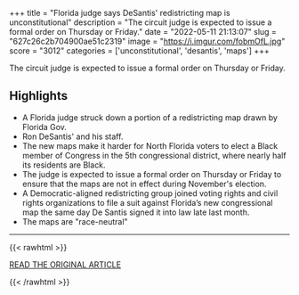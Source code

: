 +++
title = "Florida judge says DeSantis' redistricting map is unconstitutional"
description = "The circuit judge is expected to issue a formal order on Thursday or Friday."
date = "2022-05-11 21:13:07"
slug = "627c26c2b704900ae51c2319"
image = "https://i.imgur.com/fobmOfL.jpg"
score = "3012"
categories = ['unconstitutional', 'desantis', 'maps']
+++

The circuit judge is expected to issue a formal order on Thursday or Friday.

## Highlights

- A Florida judge struck down a portion of a redistricting map drawn by Florida Gov.
- Ron DeSantis' and his staff.
- The new maps make it harder for North Florida voters to elect a Black member of Congress in the 5th congressional district, where nearly half its residents are Black.
- The judge is expected to issue a formal order on Thursday or Friday to ensure that the maps are not in effect during November's election.
- A Democratic-aligned redistricting group joined voting rights and civil rights organizations to file a suit against Florida’s new congressional map the same day De Santis signed it into law late last month.
- The maps are "race-neutral"

---

{{< rawhtml >}}
  <p class="article-category">
    <a target="_blank" href="https://www.axios.com/2022/05/11/florida-judge-redistricting-desantis?utm_source=facebook&amp;utm_medium=news_tab">READ THE ORIGINAL ARTICLE</a>
  </p>
{{< /rawhtml >}}
